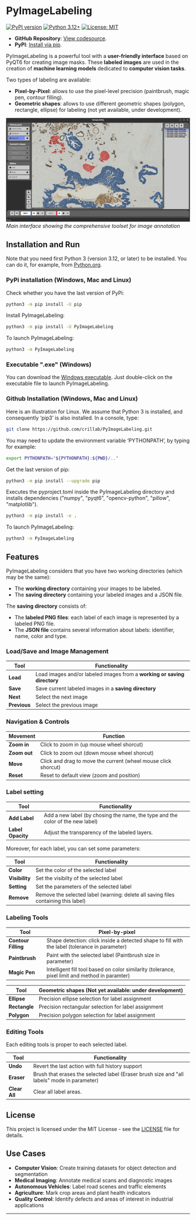 # PyImageLabeling

[![PyPI version](https://img.shields.io/pypi/v/PyImageLabeling.svg?color=green)](https://pypi.org/project/PyImageLabeling/)
[![Python 3.12+](https://img.shields.io/badge/python-3.12+-blue.svg)](https://www.python.org/downloads/)
[![License: MIT](https://img.shields.io/badge/License-MIT-yellow.svg)](https://github.com/crillab/PyImageLabeling/tree/master?tab=MIT-1-ov-file#)

- **GitHub Repository**: [View codesource](https://github.com/crillab/PyImageLabeling).
- **PyPI**: [Install via pip](https://pypi.org/project/PyImageLabeling/).

PyImageLabeling is a powerful tool with a **user-friendly interface** based on PyQT6 for creating image masks. These **labeled images** are used in the creation of **machine learning models** dedicated to **computer vision tasks**. 

Two types of labeling are available: 
- **Pixel-by-Pixel**: allows to use the pixel-level precision (paintbrush, magic pen, contour filling).
- **Geometric shapes**: allows to use different geometric shapes (polygon, rectangle, ellipse) for labeling (not yet available, under development).

![PyImageLabeling Interface](assets/screenshot3.png)
*Main interface showing the comprehensive toolset for image annotation*

## Installation and Run

Note that you need first Python 3 (version 3.12, or later) to be installed. You can do it, for example, from [Python.org](www.python.org).

### PyPi installation (Windows, Mac and Linux)

Check whether you have the last version of PyPi:

```bash
python3 -m pip install -U pip
```

Install PyImageLabeling: 

```bash
python3 -m pip install -U PyImageLabeling
```

To launch PyImageLabeling:

```bash
python3 -m PyImageLabeling
```

### Executable ".exe" (Windows)

You can download the [Windows executable](https://github.com/crillab/PyImageLabeling/releases/tag/exec). 
Just double-click on the executable file to launch PyImageLabeling.   


### Github Installation (Windows, Mac and Linux)

Here is an illustration for Linux. We assume that Python 3 is installed, and consequently ‘pip3’ is also installed. In a console, type:

```bash
git clone https://github.com/crillab/PyImageLabeling.git
```

You may need to update the environment variable ‘PYTHONPATH’, by typing for example:
```bash
export PYTHONPATH="${PYTHONPATH}:${PWD}/.."
```

Get the last version of pip:
```bash
python3 -m pip install --upgrade pip
```

Executes the pyproject.toml inside the PyImageLabeling directory and installs dependencies ("numpy", "pyqt6", "opencv-python", "pillow", "matplotlib").
```bash
python3 -m pip install -e .
```

To launch PyImageLabeling:

```bash
python3 -m PyImageLabeling
```

## Features

PyImageLabeling considers that you have two working directories (which may be the same): 
- The **working directory** containing your images to be labeled. 
- The **saving directory** containing your labeled images and a JSON file.

The **saving directory** consists of:   
- The **labeled PNG files**: each label of each image is represented by a labeled PNG file.
- The **JSON file** contains several information about labels: identifier, name, color and type.

### Load/Save and Image Management

| **Tool**          | **Functionality**                                                                                      |
|-------------------|--------------------------------------------------------------------------------------------------------|
| **Load**          | Load images and/or labeled images from a **working or saving directory**                               |
| **Save**          | Save current labeled images in a **saving directory**                                                  |
| **Next**          | Select the next image                                                                                  |
| **Previous**      | Select the previous image                                                                              |

### Navigation & Controls

| **Movement**      | **Function**                                                                                           |
|-------------------|--------------------------------------------------------------------------------------------------------|
| **Zoom in**       | Click to zoom in (up mouse wheel shorcut)                                                              |
| **Zoom out**      | Click to zoom out (down mouse wheel shorcut)                                                           |
| **Move**          | Click and drag to move the current (wheel mouse click shorcut)                                         |
| **Reset**         | Reset to default view (zoom and position)                                                              |

### Label setting
| **Tool**          | **Functionality**                                                                                      |
|-------------------|--------------------------------------------------------------------------------------------------------|
| **Add Label**     | Add a new label (by chosing the name, the type and the color of the new label)                         |
| **Label Opacity** | Adjust the transparency of the labeled layers.                                                         |

Moreover, for each label, you can set some parameters: 

| **Tool**          | **Functionality**                                                                                      |
|-------------------|--------------------------------------------------------------------------------------------------------|
| **Color**         | Set the color of the selected label                                                                    |
| **Visibility**    | Set the visibilty of the selected label                                                                |
| **Setting**       | Set the parameters of the selected label                                                               |
| **Remove**        | Remove the selected label (warning: delete all saving files containing this label)                     |

### Labeling Tools

| **Tool**             | **Pixel-by-pixel**                                                                                  |
|----------------------|-----------------------------------------------------------------------------------------------------|
| **Contour Filling**  | Shape detection: click inside a detected shape to fill with the label (tolerance in parameter)      |
| **Paintbrush**       | Paint with the selected label (Paintbrush size in parameter)                                        |
| **Magic Pen**        | Intelligent fill tool based on color similarity (tolerance, pixel limit and method in paramter)     |

| **Tool**             | **Geometric shapes (Not yet available: under development)**                                           |
|----------------------|-----------------------------------------------------------------------------------------------------|
| **Ellipse**          | Precision ellipse selection for label assignment                                                    |
| **Rectangle**        | Precision rectangular selection for label assignment                                                |
| **Polygon**          | Precision polygon selection for label assignment                                                    |

### Editing Tools

Each editing tools is proper to each selected label.

| **Tool**          | **Functionality**                                                                                      |
|-------------------|--------------------------------------------------------------------------------------------------------|
| **Undo**          | Revert the last action with full history support                                                       |
| **Eraser**        | Brush that erases the selected label (Eraser brush size and "all labels" mode in parameter)            |
| **Clear All**     | Clear all label areas.                                                                                 |

## License

This project is licensed under the MIT License - see the [LICENSE](https://github.com/crillab/PyImageLabeling/tree/master?tab=MIT-1-ov-file#) file for details.

## Use Cases

- **Computer Vision**: Create training datasets for object detection and segmentation
- **Medical Imaging**: Annotate medical scans and diagnostic images
- **Autonomous Vehicles**: Label road scenes and traffic elements
- **Agriculture**: Mark crop areas and plant health indicators
- **Quality Control**: Identify defects and areas of interest in industrial applications

---
